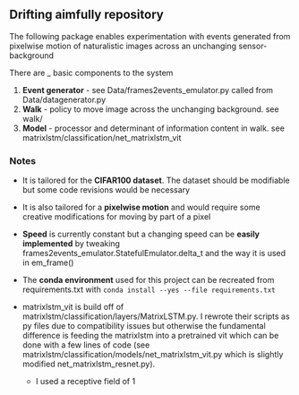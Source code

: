 ## Drifting aimfully repository

The following package enables experimentation with events generated from pixelwise motion of naturalistic images across an unchanging sensor-background

There are _ basic components to the system


1. **Event generator** - see Data/frames2events_emulator.py called from Data/datagenerator.py
2. **Walk** - policy to move image across the unchanging background. see walk/
3. **Model** - processor and determinant of information content in walk. see matrixlstm/classification/net_matrixlstm_vit 




### Notes

* It is tailored for the **CIFAR100 dataset**. The dataset should be modifiable but some code revisions would be necessary

* It is also tailored for a **pixelwise motion** and would require some creative modifications for moving by part of a pixel

* **Speed** is currently constant but a changing speed can be **easily implemented** by tweaking frames2events_emulator.StatefulEmulator.delta_t and the way it is used in em_frame()

* The **conda environment** used for this project can be recreated from requirements.txt with `conda install --yes --file requirements.txt`

* matrixlstm_vit is build off of matrixlstm/classification/layers/MatrixLSTM.py. I rewrote their scripts as py files due to compatibility issues but otherwise the fundamental difference is feeding the matrixlstm into a pretrained vit which can be done with a few lines of code (see matrixlstm/classification/models/net_matrixlstm_vit.py which is slightly modified net_matrixlstm_resnet.py). 
    * I used a receptive field of 1  
